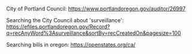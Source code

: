City of Portland Council: https://www.portlandoregon.gov/auditor/26997

Searching the City Council about 'surveillance': https://efiles.portlandoregon.gov/Record?q=recAnyWord%3Asurveillance&sortBy=recCreatedOn&pagesize=100

Searching bills in oregon: https://openstates.org/ca/
